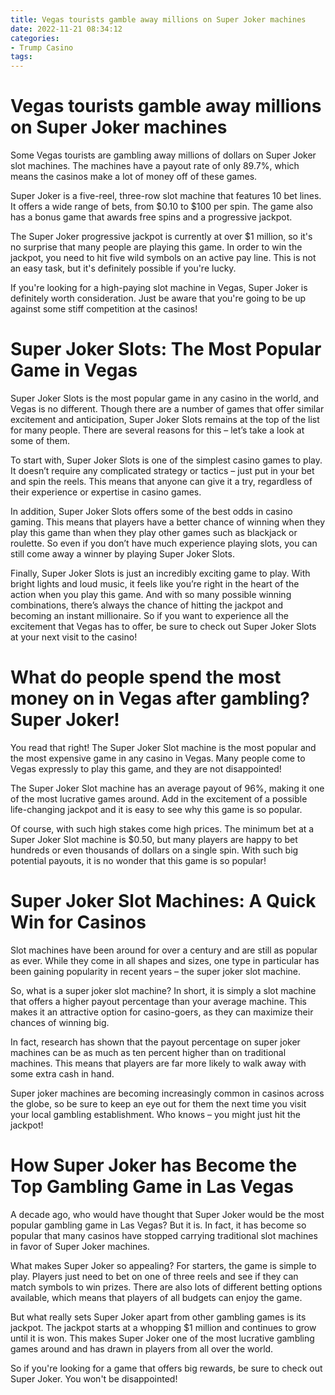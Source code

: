 ```yaml
---
title: Vegas tourists gamble away millions on Super Joker machines 
date: 2022-11-21 08:34:12
categories:
- Trump Casino
tags:
---
```



#  Vegas tourists gamble away millions on Super Joker machines 

Some Vegas tourists are gambling away millions of dollars on Super Joker slot machines. The machines have a payout rate of only 89.7%, which means the casinos make a lot of money off of these games.

Super Joker is a five-reel, three-row slot machine that features 10 bet lines. It offers a wide range of bets, from $0.10 to $100 per spin. The game also has a bonus game that awards free spins and a progressive jackpot.

The Super Joker progressive jackpot is currently at over $1 million, so it's no surprise that many people are playing this game. In order to win the jackpot, you need to hit five wild symbols on an active pay line. This is not an easy task, but it's definitely possible if you're lucky.

If you're looking for a high-paying slot machine in Vegas, Super Joker is definitely worth consideration. Just be aware that you're going to be up against some stiff competition at the casinos!

#  Super Joker Slots: The Most Popular Game in Vegas 

Super Joker Slots is the most popular game in any casino in the world, and Vegas is no different. Though there are a number of games that offer similar excitement and anticipation, Super Joker Slots remains at the top of the list for many people. There are several reasons for this – let’s take a look at some of them.

To start with, Super Joker Slots is one of the simplest casino games to play. It doesn’t require any complicated strategy or tactics – just put in your bet and spin the reels. This means that anyone can give it a try, regardless of their experience or expertise in casino games.

In addition, Super Joker Slots offers some of the best odds in casino gaming. This means that players have a better chance of winning when they play this game than when they play other games such as blackjack or roulette. So even if you don’t have much experience playing slots, you can still come away a winner by playing Super Joker Slots.

Finally, Super Joker Slots is just an incredibly exciting game to play. With bright lights and loud music, it feels like you’re right in the heart of the action when you play this game. And with so many possible winning combinations, there’s always the chance of hitting the jackpot and becoming an instant millionaire. So if you want to experience all the excitement that Vegas has to offer, be sure to check out Super Joker Slots at your next visit to the casino!

#  What do people spend the most money on in Vegas after gambling? Super Joker! 

You read that right! The Super Joker Slot machine is the most popular and the most expensive game in any casino in Vegas. Many people come to Vegas expressly to play this game, and they are not disappointed!

The Super Joker Slot machine has an average payout of 96%, making it one of the most lucrative games around. Add in the excitement of a possible life-changing jackpot and it is easy to see why this game is so popular.

Of course, with such high stakes come high prices. The minimum bet at a Super Joker Slot machine is $0.50, but many players are happy to bet hundreds or even thousands of dollars on a single spin. With such big potential payouts, it is no wonder that this game is so popular!

#  Super Joker Slot Machines: A Quick Win for Casinos 

Slot machines have been around for over a century and are still as popular as ever. While they come in all shapes and sizes, one type in particular has been gaining popularity in recent years – the super joker slot machine. 

So, what is a super joker slot machine? In short, it is simply a slot machine that offers a higher payout percentage than your average machine. This makes it an attractive option for casino-goers, as they can maximize their chances of winning big. 

In fact, research has shown that the payout percentage on super joker machines can be as much as ten percent higher than on traditional machines. This means that players are far more likely to walk away with some extra cash in hand. 

Super joker machines are becoming increasingly common in casinos across the globe, so be sure to keep an eye out for them the next time you visit your local gambling establishment. Who knows – you might just hit the jackpot!

#  How Super Joker has Become the Top Gambling Game in Las Vegas

A decade ago, who would have thought that Super Joker would be the most popular gambling game in Las Vegas? But it is. In fact, it has become so popular that many casinos have stopped carrying traditional slot machines in favor of Super Joker machines.

What makes Super Joker so appealing? For starters, the game is simple to play. Players just need to bet on one of three reels and see if they can match symbols to win prizes. There are also lots of different betting options available, which means that players of all budgets can enjoy the game.

But what really sets Super Joker apart from other gambling games is its jackpot. The jackpot starts at a whopping $1 million and continues to grow until it is won. This makes Super Joker one of the most lucrative gambling games around and has drawn in players from all over the world.

So if you're looking for a game that offers big rewards, be sure to check out Super Joker. You won't be disappointed!